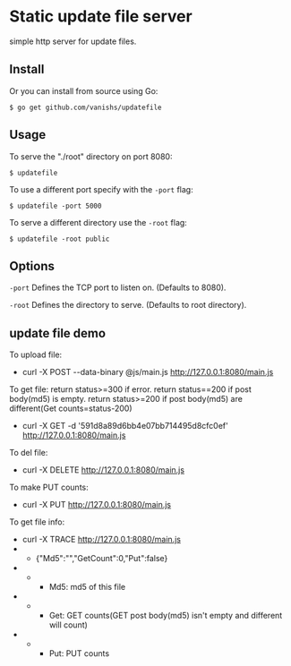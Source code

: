 # Static update file server

simple http server for update files.

## Install

Or you can install from source using Go:

    $ go get github.com/vanishs/updatefile

## Usage

To serve the "./root" directory on port 8080:

    $ updatefile

To use a different port specify with the `-port` flag:

    $ updatefile -port 5000

To serve a different directory use the `-root` flag:

    $ updatefile -root public

## Options

`-port` Defines the TCP port to listen on. (Defaults to 8080).

`-root` Defines the directory to serve. (Defaults to root directory).

## update file demo

To upload file:
- curl -X POST --data-binary @js/main.js http://127.0.0.1:8080/main.js

To get file:
return status>=300 if error.
return status==200 if post body(md5) is empty.
return status>=200 if post body(md5) are different(Get counts=status-200)
- curl -X GET -d '591d8a89d6bb4e07bb714495d8cfc0ef' http://127.0.0.1:8080/main.js

To del file:
- curl -X DELETE http://127.0.0.1:8080/main.js

To make PUT counts:
- curl -X PUT http://127.0.0.1:8080/main.js

To get file info:
- curl -X TRACE http://127.0.0.1:8080/main.js
- - {"Md5":"","GetCount":0,"Put":false}
- - - Md5: md5 of this file
- - - Get: GET counts(GET post body(md5) isn't empty and different will count)
- - - Put: PUT counts
